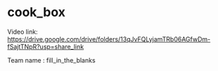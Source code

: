 # cook_box
Video link: https://drive.google.com/drive/folders/13qJvFQLyjamTRb06AGfwDm-fSajtTNpR?usp=share_link

Team name : fill_in_the_blanks
